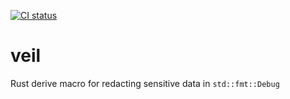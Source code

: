 [![CI status](https://drone-1.prima.it/api/badges/primait/veil/status.svg?branch=master)](https://drone-1.prima.it/primait/veil)

# veil

Rust derive macro for redacting sensitive data in `std::fmt::Debug`

